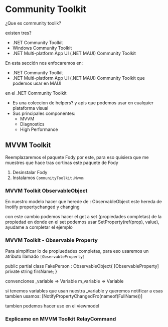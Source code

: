 # Community Toolkit

¿Que es community toolik?

existen tres?
- .NET Community Toolkit
- Windows Community Toolkit
- .NET Multi-platform App UI (.NET MAUI) Community Toolkit

En esta sección nos enfocaremos en:
- .NET Community Toolkit
- .NET Multi-platform App UI (.NET MAUI) Community Toolkit
que podemos usar en MAUI

en el .NET Community Toolkit
- Es una coleccion de helpers? y apis que podemos usar en cualquier plataforma visual
- Sus principales componentes:
  - MVVM
  - Diagnostics
  - High Performance


## MVVM Toolkit

Reemplazaremos el paquete Fody por este, para eso quisiera que me muestres que hace tras cortinas este paquete de Fody

1. Desinstalar Fody
2. Instalamos `CommunityToolkit.Mvvm`

### MVVM Toolkit ObservableObject

En nuestro modelo hacer que herede de : ObservableObject este hereda de Inotify propertychanged y changing

con este cambio podemos hacer el get a set (propiedades completas) de la propiedad en donde en el set podemos usar SetProperty(ref(prop), value), ayudame a completar el ejemplo

### MVVM Toolkit - Observable Property

Para simpificar lo de propiuedades completas, para eso usaremos un atributo llamado `[ObservableProperty]` 

public partial class FakePerson : ObservableObject{
    [ObservableProperty]
    private string firsName;
}

convenciones
_variable => Variable
m_variable => Variable

si tenemos variables que usan nuestra _variable y queremos notificar a esas tambien usamos:
[NotifyPropertyChangedFro(nameof(FullName))]

tambien podemos hacer uso en el viewmodel

### Explicame en MVVM Toolkit RelayCommand